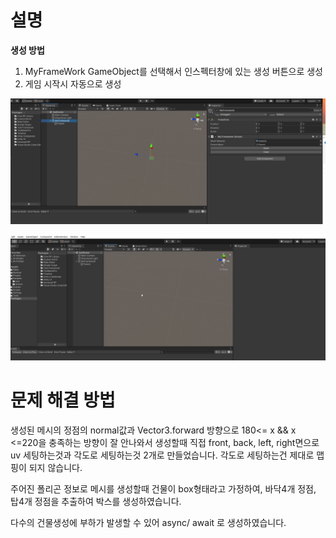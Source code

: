 # 설명

**생성 방법**
1. MyFrameWork GameObject를 선택해서 인스펙터창에 있는 생성 버튼으로 생성
2. 게임 시작시 자동으로 생성

![생성버튼1](https://github.com/SooWanKim/MakeBuildingInUnity/blob/master/%EB%85%B9%ED%99%94_2021_06_29_19_10_45_813.gif)

![생성버튼2](https://github.com/SooWanKim/MakeBuildingInUnity/blob/master/%EB%85%B9%ED%99%94_2021_06_29_19_11_33_888.gif)


# 문제 해결 방법

생성된 메시의 정점의 normal값과 Vector3.forward 방향으로 180<= x && x <=220을 충족하는 방향이 잘 안나와서
생성할때 직접 front, back, left, right면으로 uv 세팅하는것과 각도로 세팅하는것 2개로 만들었습니다. 각도로 세팅하는건 제대로 맵핑이 되지 않습니다.

주어진 폴리곤 정보로 메시를 생성할때 건물이 box형태라고 가정하여, 바닥4개 정점, 탑4개 정점을 추출하여 박스를 생성하였습니다.

다수의 건물생성에 부하가 발생할 수 있어 async/ await 로 생성하였습니다.

